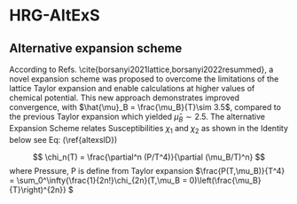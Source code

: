 # HRG-AltExS

## Alternative expansion scheme
According to Refs. \cite{borsanyi2021lattice,borsanyi2022resummed}, a novel expansion scheme was proposed to overcome the limitations of the lattice Taylor expansion and enable calculations at higher values of chemical potential. This new approach demonstrates improved convergence, with $\hat{\mu}_B = \frac{\mu_B}{T}\sim 3.5$, compared to the previous Taylor expansion which yielded $\hat{\mu}_B\sim 2.5$. The alternative Expansion Scheme relates Susceptibilities $\chi_1$ and $\chi_2$ as shown in the Identity below see Eq: (\ref{altexsID})

$$
    \chi_n(T) = \frac{\partial^n (P/T^4)}{\partial (\mu_B/T)^n}
$$
where Pressure, P is define from Taylor expansion  $\frac{P(T,\mu_B)}{T^4} = \sum_0^\infty{\frac{1}{2n!}\chi_{2n}(T,\mu_B = 0)\left(\frac{\mu_B}{T}\right)^{2n}} $
